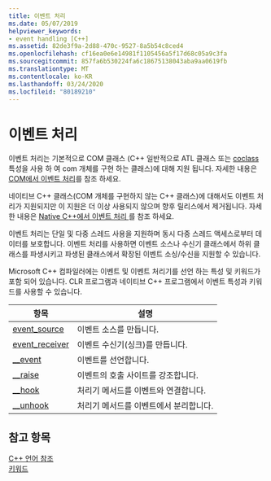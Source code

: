 ```yaml
---
title: 이벤트 처리
ms.date: 05/07/2019
helpviewer_keywords:
- event handling [C++]
ms.assetid: 82de3f9a-2d88-470c-9527-8a5b54c8ced4
ms.openlocfilehash: cf16ea0e6e14981f1105456a5f17d68c05a9c3fa
ms.sourcegitcommit: 857fa6b530224fa6c18675138043aba9aa0619fb
ms.translationtype: MT
ms.contentlocale: ko-KR
ms.lasthandoff: 03/24/2020
ms.locfileid: "80189210"
---
```

# <a name="event-handling"></a>이벤트 처리

이벤트 처리는 기본적으로 COM 클래스 (C++ 일반적으로 ATL 클래스 또는 [coclass](../windows/coclass.md) 특성을 사용 하 여 com 개체를 구현 하는 클래스)에 대해 지원 됩니다. 자세한 내용은 [COM에서 이벤트 처리](../cpp/event-handling-in-com.md)를 참조 하세요.

네이티브 C++ 클래스(COM 개체를 구현하지 않는 C++ 클래스)에 대해서도 이벤트 처리가 지원되지만 이 지원은 더 이상 사용되지 않으며 향후 릴리스에서 제거됩니다.  자세한 내용은 [Native C++에서 이벤트 처리 ](../cpp/event-handling-in-native-cpp.md)를 참조 하세요.

이벤트 처리는 단일 및 다중 스레드 사용을 지원하며 동시 다중 스레드 액세스로부터 데이터를 보호합니다. 이벤트 처리를 사용하면 이벤트 소스나 수신기 클래스에서 하위 클래스를 파생시키고 파생된 클래스에서 확장된 이벤트 소싱/수신을 지원할 수 있습니다.

Microsoft C++ 컴파일러에는 이벤트 및 이벤트 처리기를 선언 하는 특성 및 키워드가 포함 되어 있습니다. CLR 프로그램과 네이티브 C++ 프로그램에서 이벤트 특성과 키워드를 사용할 수 있습니다.

|항목|설명|
|-----------|-----------------|
|[event_source](../windows/attributes/event-source.md)|이벤트 소스를 만듭니다.|
|[event_receiver](../windows/attributes/event-receiver.md)|이벤트 수신기(싱크)를 만듭니다.|
|[__event](../cpp/event.md)|이벤트를 선언합니다.|
|[__raise](../cpp/raise.md)|이벤트의 호출 사이트를 강조합니다.|
|[__hook](../cpp/hook.md)|처리기 메서드를 이벤트와 연결합니다.|
|[__unhook](../cpp/unhook.md)|처리기 메서드를 이벤트에서 분리합니다.|

## <a name="see-also"></a>참고 항목

[C++ 언어 참조](../cpp/cpp-language-reference.md)<br/>
[키워드](../cpp/keywords-cpp.md)
